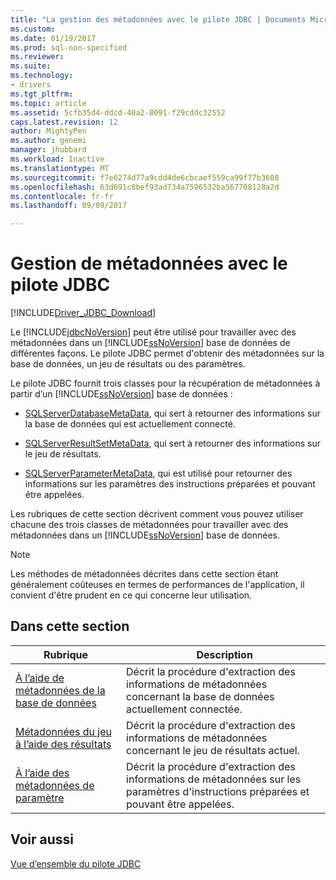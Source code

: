 ```yaml
---
title: "La gestion des métadonnées avec le pilote JDBC | Documents Microsoft"
ms.custom: 
ms.date: 01/19/2017
ms.prod: sql-non-specified
ms.reviewer: 
ms.suite: 
ms.technology:
- drivers
ms.tgt_pltfrm: 
ms.topic: article
ms.assetid: 5cfb35d4-ddcd-40a2-8091-f29cddc32552
caps.latest.revision: 12
author: MightyPen
ms.author: genemi
manager: jhubbard
ms.workload: Inactive
ms.translationtype: MT
ms.sourcegitcommit: f7e6274d77a9cdd4de6cbcaef559ca99f77b3608
ms.openlocfilehash: 63d691c8bef93ad734a7596532ba567708128a2d
ms.contentlocale: fr-fr
ms.lasthandoff: 09/09/2017

---
```

# <a name="handling-metadata-with-the-jdbc-driver"></a>Gestion de métadonnées avec le pilote JDBC
[!INCLUDE[Driver_JDBC_Download](../../includes/driver_jdbc_download.md)]

  Le [!INCLUDE[jdbcNoVersion](../../includes/jdbcnoversion_md.md)] peut être utilisé pour travailler avec des métadonnées dans un [!INCLUDE[ssNoVersion](../../includes/ssnoversion_md.md)] base de données de différentes façons. Le pilote JDBC permet d'obtenir des métadonnées sur la base de données, un jeu de résultats ou des paramètres.  
  
 Le pilote JDBC fournit trois classes pour la récupération de métadonnées à partir d’un [!INCLUDE[ssNoVersion](../../includes/ssnoversion_md.md)] base de données :  
  
-   [SQLServerDatabaseMetaData](../../connect/jdbc/reference/sqlserverdatabasemetadata-class.md), qui sert à retourner des informations sur la base de données qui est actuellement connecté.  
  
-   [SQLServerResultSetMetaData](../../connect/jdbc/reference/sqlserverresultsetmetadata-class.md), qui sert à retourner des informations sur le jeu de résultats.  
  
-   [SQLServerParameterMetaData](../../connect/jdbc/reference/sqlserverparametermetadata-class.md), qui est utilisé pour retourner des informations sur les paramètres des instructions préparées et pouvant être appelées.  
  
 Les rubriques de cette section décrivent comment vous pouvez utiliser chacune des trois classes de métadonnées pour travailler avec des métadonnées dans un [!INCLUDE[ssNoVersion](../../includes/ssnoversion_md.md)] base de données.  
  
> [!NOTE]  
>  Les méthodes de métadonnées décrites dans cette section étant généralement coûteuses en termes de performances de l'application, il convient d'être prudent en ce qui concerne leur utilisation.  
  
## <a name="in-this-section"></a>Dans cette section  
  
|Rubrique| Description|  
|-----------|-----------------|  
|[À l’aide de métadonnées de la base de données](../../connect/jdbc/using-database-metadata.md)|Décrit la procédure d'extraction des informations de métadonnées concernant la base de données actuellement connectée.|  
|[Métadonnées du jeu à l’aide des résultats](../../connect/jdbc/using-result-set-metadata.md)|Décrit la procédure d'extraction des informations de métadonnées concernant le jeu de résultats actuel.|  
|[À l’aide des métadonnées de paramètre](../../connect/jdbc/using-parameter-metadata.md)|Décrit la procédure d'extraction des informations de métadonnées sur les paramètres d'instructions préparées et pouvant être appelées.|  
  
## <a name="see-also"></a>Voir aussi  
 [Vue d’ensemble du pilote JDBC](../../connect/jdbc/overview-of-the-jdbc-driver.md)  
  
  

